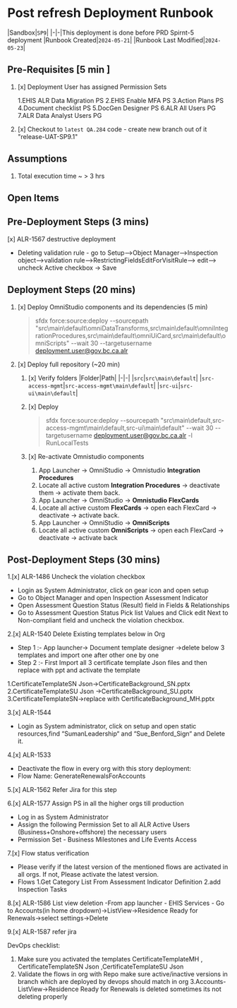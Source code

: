 # Post refresh Deployment Runbook

|Sandbox|`SP9`|
|-|-|This deployment is done before PRD Spirnt-5 deployment
|Runbook Created|`2024-05-21`|
|Runbook Last Modified|`2024-05-23`|

## Pre-Requisites [5 min ]

1. [x] Deployment User has assigned Permission Sets

   1.EHIS ALR Data Migration PS
   2.EHIS Enable MFA PS
   3.Action Plans PS
   4.Document checklist PS
   5.DocGen Designer PS
   6.ALR All Users PG
   7.ALR Data Analyst Users PG

2. [x] Checkout to `latest QA.284` code  - create new branch out of it "release-UAT-SP9.1"

## Assumptions

1. Total execution time ~ > 3 hrs

## Open Items

## Pre-Deployment Steps (3 mins)

[x] ALR-1567 destructive deployment

- Deleting validation rule - go to Setup-->Object Manager-->Inspection object-->validation rule-->RestrictingFieldsEditForVisitRule--> edit--> uncheck Active checkbox → Save 

## Deployment Steps (20 mins)

1. [x] Deploy OmniStudio components and its dependencies (5 min)
   > sfdx force:source:deploy --sourcepath "src\main\default\omniDataTransforms,src\main\default\omniIntegrationProcedures,src\main\default\omniUiCard,src\main\default\omniScripts" --wait 30 --targetusername deployment.user@gov.bc.ca.alr

3. [x]  Deploy full repository (~20 min)
   1. [x] Verify folders
      |Folder|Path|
      |-|-|
      |`src`|`src\main\default`|
      |`src-access-mgmt`|`src-access-mgmt\main\default`|
      |`src-ui`|`src-ui\main\default`|
   
   2. [x] Deploy 
      > sfdx force:source:deploy --sourcepath "src\main\default,src-access-mgmt\main\default,src-ui\main\default" --wait 30 --targetusername deployment.user@gov.bc.ca.alr -l RunLocalTests

   3. [x] Re-activate Omnistudio components
      1. App Launcher -> OmniStudio -> Omnistudio **Integration Procedures**
      2. Locate all active custom **Integration Procedures** -> deactivate them -> activate them back.
      3. App Launcher -> OmniStudio -> **Omnistudio FlexCards**
      4. Locate all active custom **FlexCards** -> open each FlexCard -> deactivate -> activate back.
      5. App Launcher -> OmniStudio -> **OmniScripts**
      6. Locate all active custom **OmniScripts** -> open each FlexCard -> deactivate -> activate back

## Post-Deployment Steps (30 mins)

1.[x] ALR-1486 Uncheck the violation checkbox

- Login as System Administrator, click on gear icon and open setup
- Go to Object Manager and open Inspection Assessment Indicator 
- Open Assessment Question Status (Result) field in Fields & Relationships
- Go to Assessment Question Status Pick list Values and Click edit Next to Non-compliant field and uncheck the violation checkbox.

2.[x] ALR-1540 Delete Existing templates below in Org 

- Step 1 :- App launcher-> Document template designer ->delete below 3 templates and import one after other one by one
- Step 2 :- First Import all 3 certificate template Json files and then replace with ppt and activate the template

1.CertificateTemplateSN Json->CertificateBackground_SN.pptx
2.CertificateTemplateSU Json ->CertificateBackground_SU.pptx
3.CertificateTemplateSN->replace with CertificateBackground_MH.pptx 

3.[x] ALR-1544

- Login as System administrator, click on setup and open static resources,find “SumanLeadership“ and “Sue_Benford_Sign“ and Delete it.

4.[x] ALR-1533

- Deactivate the flow in every org with this story deployment:
- Flow Name: GenerateRenewalsForAccounts

5.[x] ALR-1562 Refer Jira for this step

6.[x] ALR-1577 Assign PS in all the higher orgs till production

- Log in as System Administrator
- Assign the following Permission Set to all ALR Active Users (Business+Onshore+offshore) the necessary users 
- Permission Set - Business Milestones and Life Events Access

7.[x] Flow status verification

- Please verify if the latest version of the mentioned flows are activated in all orgs. If not, Please activate the latest version.
- Flows
 1.Get Category List From Assessment Indicator Definition
 2.add Inspection Tasks

 8.[x] ALR-1586 List view deletion
-From app launcher - EHIS Services - Go to Accounts(in home dropdown)->ListView->Residence Ready for Renewals->select settings->Delete

9.[x] ALR-1587 refer jira

DevOps checklist:

1. Make sure you activated the templates CertificateTemplateMH , CertificateTemplateSN Json ,CertificateTemplateSU Json
2. Validate the flows in org with Repo make sure active/inactive versions in branch which are deployed by devops should match in org
3.Accounts-ListView->Residence Ready for Renewals is deleted sometimes its not deleting properly